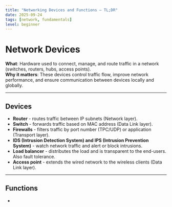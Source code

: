 ```yaml
---
title: "Networking Devices and Functions — TL;DR"
date: 2025-09-24
tags: [network, fundamentals]
level: beginner
---
```


# Network Devices

**What**: Hardware used to connect, manage, and route traffic in a network (switches, routers, hubs, access points).  
**Why it matters**: These devices control traffic flow, improve network performance, and ensure communication between devices locally and globally.

---
## Devices

- **Router** - routes traffic between IP subnets (Network layer).
- **Switch** - forwards traffic based on MAC address (Data Link layer).
- **Firewalls** - filters traffic by port number (TPC/UDP) or application (Transport layer).
- **IDS (Intrusion Detection System) and IPS (Intrusion Prevention System)** - watch network traffic and alert or block intrusions.
- **Load balancer** - distributes the load and is transparent to the end-users. Also fault tolerance.
- **Access point** - extends the wired network to the wireless clients (Data Link layer).

---
## Functions

-
